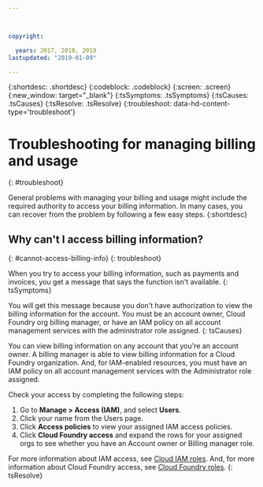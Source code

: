 ```yaml
---



copyright:

  years: 2017, 2018, 2019
lastupdated: "2019-01-09"

---
```


{:shortdesc: .shortdesc}
{:codeblock: .codeblock}
{:screen: .screen}
{:new_window: target="_blank"}
{:tsSymptoms: .tsSymptoms}
{:tsCauses: .tsCauses}
{:tsResolve: .tsResolve}
{:troubleshoot: data-hd-content-type='troubleshoot'}


# Troubleshooting for managing billing and usage
{: #troubleshoot}

General problems with managing your billing and usage might include the required authority to access your billing information. In many cases, you can recover from the problem by following a few easy steps.
{:shortdesc}


## Why can't I access billing information?
{: #cannot-access-billing-info}
{: troubleshoot}

When you try to access your billing information, such as payments and invoices, you get a message that says the function isn't available.
{: tsSymptoms}

You will get this message because you don't have authorization to view the billing information for the account. You must be an account owner, Cloud Foundry org billing manager, or have an IAM policy on all account management services with the administrator role assigned.
{: tsCauses}

You can view billing information on any account that you're an account owner. A billing manager is able to view billing information for a Cloud Foundry organization. And, for IAM-enabled resources, you must have an IAM policy on all account management services with the Administrator role assigned.

Check your access by completing the following steps:

  1. Go to **Manage > Access (IAM)**, and select **Users**.
  2. Click your name from the Users page.
  3. Click **Access policies** to view your assigned IAM access policies.
  4. Click **Cloud Foundry access** and expand the rows for your assigned orgs to see whether you have an Account owner or Billing manager role.

For more information about IAM access, see [Cloud IAM roles](/docs/iam?topic=iam-userroles). And, for more information about Cloud Foundry access, see [Cloud Foundry roles](/docs/iam?topic=iam-cfaccess).
{: tsResolve}
